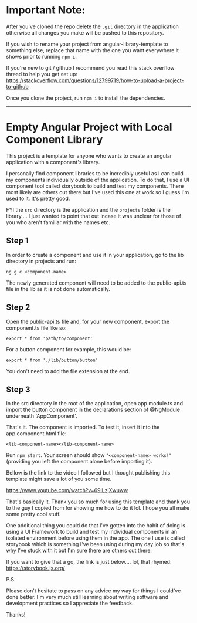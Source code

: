 # Important Note:
After you've cloned the repo delete the `.git` directory in the application otherwise all changes you make will be pushed to this repository.

If you wish to rename your project from angular-library-template to something else, replace that name with the one you want everywhere it shows prior to running `npm i`.

If you're new to git / github I recommend you read this stack overflow thread to help you get set up:
https://stackoverflow.com/questions/12799719/how-to-upload-a-project-to-github


Once you clone the project, run `npm i` to install the dependencies.
_____________________________________________________________________________________________________________________________________________________________
# Empty Angular Project with Local Component Library
This project is a template for anyone who wants to create an angular application with a component's library.


I personally find component libraries to be incredibly useful as I can build my components individually outside of the application.
To do that, I use a UI component tool called storybook to build and test my components. There most likely are others out there but I've used this
one at work so I guess I'm used to it. It's pretty good.


FYI the `src` directory is the application and the `projects` folder is the library.... I just wanted to point that out incase it was unclear for those of you who aren't familiar with the names etc.


## Step 1
In order to create a component and use it in your application, go to the lib directory in projects and run:

`ng g c <component-name>`

The newly generated component will need to be added to the public-api.ts file in the lib as it is not done automatically.


## Step 2
Open the public-api.ts file and, for your new component, export the component.ts file like so:

`export * from 'path/to/component'`

For a button component for example, this would be:

`export * from './lib/button/button'`

You don't need to add the file extension at the end.


## Step 3
In the src directory in the root of the application, open app.module.ts and import the button component in the declarations section of @NgModule underneath 'AppComponent'.

That's it. The component is imported. To test it, insert it into the app.component.html file:

`<lib-component-name></lib-component-name>`


Run `npm start`. Your screen should show `"<component-name> works!"` (providing you left the component alone before importing it).



Bellow is the link to the video I followed but I thought publishing this template might save a lot of you some time.

https://www.youtube.com/watch?v=69lLzjXwuww


That's basically it. Thank you so much for using this template and thank you to the guy I copied from for showing me how to do it lol. I hope you all make some pretty cool stuff.



One additional thing you could do that I've gotten into the habit of doing is using a UI Framework to build and test my individual components in an isolated environment before using them in the app.
The one I use is called storybook which is something I've been using during my day job so that's why I've stuck with it but I'm sure there are others out there.

If you want to give that a go, the link is just below.... lol, that rhymed:
https://storybook.js.org/



P.S.

Please don't hesitate to pass on any advice my way for things I could've done better. I'm very much still learning about writing software and development practices so I appreciate the feedback.


Thanks!

